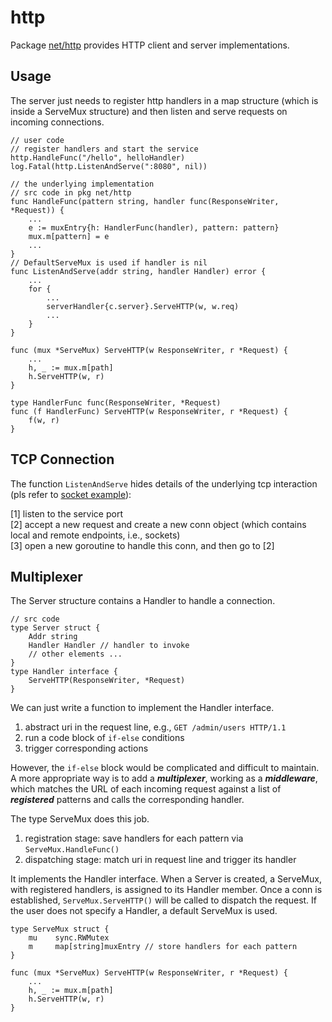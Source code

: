 # http

Package [net/http][net/http] provides HTTP client and server
implementations.

## Usage

The server just needs to register http handlers in a map
structure (which is inside a ServeMux structure) and then
listen and serve requests on incoming connections.

```golang
// user code
// register handlers and start the service
http.HandleFunc("/hello", helloHandler)
log.Fatal(http.ListenAndServe(":8080", nil))

// the underlying implementation
// src code in pkg net/http
func HandleFunc(pattern string, handler func(ResponseWriter, *Request)) {
	...
	e := muxEntry{h: HandlerFunc(handler), pattern: pattern}
	mux.m[pattern] = e
	...
}
// DefaultServeMux is used if handler is nil
func ListenAndServe(addr string, handler Handler) error {
	...
	for {
		...
		serverHandler{c.server}.ServeHTTP(w, w.req)
		...
	}
}

func (mux *ServeMux) ServeHTTP(w ResponseWriter, r *Request) {
	...
	h, _ := mux.m[path]
	h.ServeHTTP(w, r)
}

type HandlerFunc func(ResponseWriter, *Request)
func (f HandlerFunc) ServeHTTP(w ResponseWriter, r *Request) {
	f(w, r)
}

```

## TCP Connection

The function `ListenAndServe` hides details of the underlying
tcp interaction (pls refer to [socket example][tcp interaction]):

[1] listen to the service port  
[2] accept a new request and create a new conn object (which
contains local and remote endpoints, i.e., sockets)  
[3] open a new goroutine to handle this conn, and then go to [2]

## Multiplexer

The Server structure contains a Handler to handle a connection.

```golang
// src code
type Server struct {
	Addr string
	Handler Handler // handler to invoke
	// other elements ...
}
type Handler interface {
	ServeHTTP(ResponseWriter, *Request)
}
```

We can just write a function to implement the Handler interface.

1. abstract uri in the request line, e.g., `GET /admin/users HTTP/1.1`
2. run a code block of `if-else` conditions
3. trigger corresponding actions

However, the `if-else` block would be complicated and
difficult to maintain. A more appropriate way is to add a
***multiplexer***, working as a ***middleware***, which matches the
URL of each incoming request against a list of ***registered*** patterns
and calls the corresponding handler.

The type ServeMux does this job.

1. registration stage: save handlers for each pattern via `ServeMux.HandleFunc()`
2. dispatching stage: match uri in request line and trigger its handler

It implements the Handler interface. When a Server is created,
a ServeMux, with registered handlers, is assigned to its
Handler member. Once a conn is established,
`ServeMux.ServeHTTP()` will be called to dispatch the request.
If the user does not specify a Handler, a default ServeMux is used.

```golang
type ServeMux struct {
	mu    sync.RWMutex
	m     map[string]muxEntry // store handlers for each pattern
}

func (mux *ServeMux) ServeHTTP(w ResponseWriter, r *Request) {
	...
	h, _ := mux.m[path]
	h.ServeHTTP(w, r)
}

```

[net/http]: https://pkg.go.dev/net/http
[tcp interaction]: ../../../programming/basic/network_concepts.md
